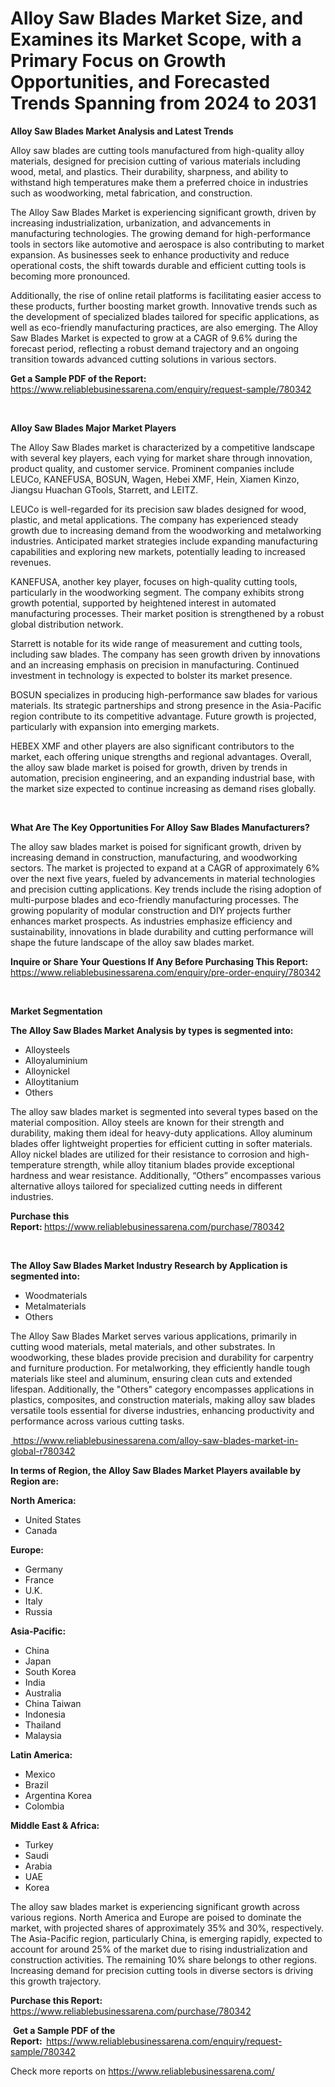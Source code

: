 <p><h1>Alloy Saw Blades Market Size, and Examines its Market Scope, with a Primary Focus on Growth Opportunities, and Forecasted Trends Spanning from 2024 to 2031</h1></p><p><strong>Alloy Saw Blades Market Analysis and Latest Trends</strong></p>
<p><p>Alloy saw blades are cutting tools manufactured from high-quality alloy materials, designed for precision cutting of various materials including wood, metal, and plastics. Their durability, sharpness, and ability to withstand high temperatures make them a preferred choice in industries such as woodworking, metal fabrication, and construction.</p><p>The Alloy Saw Blades Market is experiencing significant growth, driven by increasing industrialization, urbanization, and advancements in manufacturing technologies. The growing demand for high-performance tools in sectors like automotive and aerospace is also contributing to market expansion. As businesses seek to enhance productivity and reduce operational costs, the shift towards durable and efficient cutting tools is becoming more pronounced.</p><p>Additionally, the rise of online retail platforms is facilitating easier access to these products, further boosting market growth. Innovative trends such as the development of specialized blades tailored for specific applications, as well as eco-friendly manufacturing practices, are also emerging. The Alloy Saw Blades Market is expected to grow at a CAGR of 9.6% during the forecast period, reflecting a robust demand trajectory and an ongoing transition towards advanced cutting solutions in various sectors.</p></p>
<p><strong>Get a Sample PDF of the Report:&nbsp;</strong> <a href="https://www.reliablebusinessarena.com/enquiry/request-sample/780342?utm_campaign=1943&utm_medium=2&utm_source=Github&utm_content=ia&utm_term=30122024&utm_id=alloy-saw-blades">https://www.reliablebusinessarena.com/enquiry/request-sample/780342</a></p>
<p>&nbsp;</p>
<p><strong>Alloy Saw Blades Major Market Players</strong></p>
<p><p>The Alloy Saw Blades market is characterized by a competitive landscape with several key players, each vying for market share through innovation, product quality, and customer service. Prominent companies include LEUCo, KANEFUSA, BOSUN, Wagen, Hebei XMF, Hein, Xiamen Kinzo, Jiangsu Huachan GTools, Starrett, and LEITZ.</p><p>LEUCo is well-regarded for its precision saw blades designed for wood, plastic, and metal applications. The company has experienced steady growth due to increasing demand from the woodworking and metalworking industries. Anticipated market strategies include expanding manufacturing capabilities and exploring new markets, potentially leading to increased revenues.</p><p>KANEFUSA, another key player, focuses on high-quality cutting tools, particularly in the woodworking segment. The company exhibits strong growth potential, supported by heightened interest in automated manufacturing processes. Their market position is strengthened by a robust global distribution network.</p><p>Starrett is notable for its wide range of measurement and cutting tools, including saw blades. The company has seen growth driven by innovations and an increasing emphasis on precision in manufacturing. Continued investment in technology is expected to bolster its market presence.</p><p>BOSUN specializes in producing high-performance saw blades for various materials. Its strategic partnerships and strong presence in the Asia-Pacific region contribute to its competitive advantage. Future growth is projected, particularly with expansion into emerging markets.</p><p>HEBEX XMF and other players are also significant contributors to the market, each offering unique strengths and regional advantages. Overall, the alloy saw blade market is poised for growth, driven by trends in automation, precision engineering, and an expanding industrial base, with the market size expected to continue increasing as demand rises globally.</p></p>
<p>&nbsp;</p>
<p><strong>What Are The Key Opportunities For Alloy Saw Blades Manufacturers?</strong></p>
<p><p>The alloy saw blades market is poised for significant growth, driven by increasing demand in construction, manufacturing, and woodworking sectors. The market is projected to expand at a CAGR of approximately 6% over the next five years, fueled by advancements in material technologies and precision cutting applications. Key trends include the rising adoption of multi-purpose blades and eco-friendly manufacturing processes. The growing popularity of modular construction and DIY projects further enhances market prospects. As industries emphasize efficiency and sustainability, innovations in blade durability and cutting performance will shape the future landscape of the alloy saw blades market.</p></p>
<p><strong>Inquire or Share Your Questions If Any Before Purchasing This Report:</strong> <a href="https://www.reliablebusinessarena.com/enquiry/pre-order-enquiry/780342?utm_campaign=1943&utm_medium=2&utm_source=Github&utm_content=ia&utm_term=30122024&utm_id=alloy-saw-blades">https://www.reliablebusinessarena.com/enquiry/pre-order-enquiry/780342</a></p>
<p>&nbsp;</p>
<p><strong>Market Segmentation</strong></p>
<p><strong>The Alloy Saw Blades Market Analysis by types is segmented into:</strong></p>
<p><ul><li>Alloysteels</li><li>Alloyaluminium</li><li>Alloynickel</li><li>Alloytitanium</li><li>Others</li></ul></p>
<p><p>The alloy saw blades market is segmented into several types based on the material composition. Alloy steels are known for their strength and durability, making them ideal for heavy-duty applications. Alloy aluminum blades offer lightweight properties for efficient cutting in softer materials. Alloy nickel blades are utilized for their resistance to corrosion and high-temperature strength, while alloy titanium blades provide exceptional hardness and wear resistance. Additionally, “Others” encompasses various alternative alloys tailored for specialized cutting needs in different industries.</p></p>
<p><strong>Purchase this Report:&nbsp;</strong><a href="https://www.reliablebusinessarena.com/purchase/780342?utm_campaign=1943&utm_medium=2&utm_source=Github&utm_content=ia&utm_term=30122024&utm_id=alloy-saw-blades">https://www.reliablebusinessarena.com/purchase/780342</a></p>
<p>&nbsp;</p>
<p><strong>The Alloy Saw Blades Market Industry Research by Application is segmented into:</strong></p>
<p><ul><li>Woodmaterials</li><li>Metalmaterials</li><li>Others</li></ul></p>
<p><p>The Alloy Saw Blades Market serves various applications, primarily in cutting wood materials, metal materials, and other substrates. In woodworking, these blades provide precision and durability for carpentry and furniture production. For metalworking, they efficiently handle tough materials like steel and aluminum, ensuring clean cuts and extended lifespan. Additionally, the "Others" category encompasses applications in plastics, composites, and construction materials, making alloy saw blades versatile tools essential for diverse industries, enhancing productivity and performance across various cutting tasks.</p></p>
<p><a href="https://www.reliablebusinessarena.com/alloy-saw-blades-market-in-global-r780342?utm_campaign=1943&utm_medium=2&utm_source=Github&utm_content=ia&utm_term=30122024&utm_id=alloy-saw-blades">&nbsp;https://www.reliablebusinessarena.com/alloy-saw-blades-market-in-global-r780342</a></p>
<p><strong>In terms of Region, the Alloy Saw Blades Market Players available by Region are:</strong></p>
<p>
    <p> <strong> North America: </strong>
        <ul>
            <li>United States</li>
            <li>Canada</li>
        </ul>
        </p> 
    <p> <strong> Europe: </strong>
        <ul>
            <li>Germany</li>
            <li>France</li>
            <li>U.K.</li>
            <li>Italy</li>
            <li>Russia</li>
        </ul>
        </p> 
    <p> <strong> Asia-Pacific: </strong>
        <ul>
            <li>China</li>
            <li>Japan</li>
            <li>South Korea</li>
            <li>India</li>
            <li>Australia</li>
            <li>China Taiwan</li>
            <li>Indonesia</li>
            <li>Thailand</li>
            <li>Malaysia</li>
        </ul>
        </p> 
    <p> <strong> Latin America: </strong>
        <ul>
            <li>Mexico</li>
            <li>Brazil</li>
            <li>Argentina Korea</li>
            <li>Colombia</li>
        </ul>
        </p> 
    <p> <strong> Middle East & Africa: </strong>
        <ul>
            <li>Turkey</li>
            <li>Saudi</li>
            <li>Arabia</li>
            <li>UAE</li>
            <li>Korea</li>
        </ul>
    </p>
    </p>
<p><p>The alloy saw blades market is experiencing significant growth across various regions. North America and Europe are poised to dominate the market, with projected shares of approximately 35% and 30%, respectively. The Asia-Pacific region, particularly China, is emerging rapidly, expected to account for around 25% of the market due to rising industrialization and construction activities. The remaining 10% share belongs to other regions. Increasing demand for precision cutting tools in diverse sectors is driving this growth trajectory.</p></p>
<p><strong>Purchase this Report: </strong><a href="https://www.reliablebusinessarena.com/purchase/780342?utm_campaign=1943&utm_medium=2&utm_source=Github&utm_content=ia&utm_term=30122024&utm_id=alloy-saw-blades">https://www.reliablebusinessarena.com/purchase/780342</a></p>
<p>&nbsp;<strong>Get a Sample PDF of the Report:&nbsp;&nbsp;</strong><a href="https://www.reliablebusinessarena.com/enquiry/request-sample/780342?utm_campaign=1943&utm_medium=2&utm_source=Github&utm_content=ia&utm_term=30122024&utm_id=alloy-saw-blades">https://www.reliablebusinessarena.com/enquiry/request-sample/780342</a></p>
<p><strong></strong></p>
<p>Check more reports on <a href="https://www.reliablebusinessarena.com/?utm_campaign=1943&utm_medium=2&utm_source=Github&utm_content=ia&utm_term=30122024&utm_id=alloy-saw-blades">https://www.reliablebusinessarena.com/</a></p>